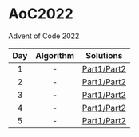 # AoC2022

Advent of Code 2022

Day|Algorithm|Solutions
|:-:|:-:|:-:|
1|-|[Part1/Part2](https://github.com/mezdelex/AoC2022/blob/main/day01/Day01.cs)
2|-|[Part1/Part2](https://github.com/mezdelex/AoC2022/blob/main/day02/Day02.cs)
3|-|[Part1/Part2](https://github.com/mezdelex/AoC2022/blob/main/day03/Day03.cs)
4|-|[Part1/Part2](https://github.com/mezdelex/AoC2022/blob/main/day04/Day04.cs)
5|-|[Part1/Part2](https://github.com/mezdelex/AoC2022/blob/main/day05/Day05.cs)
